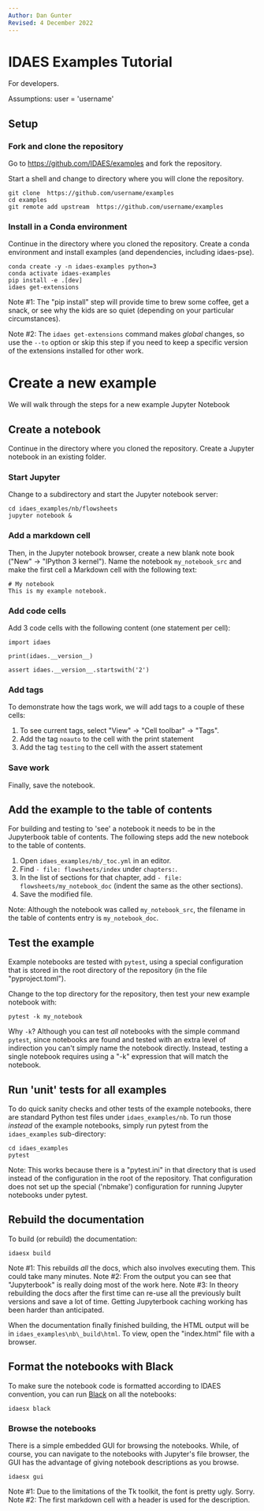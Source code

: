 ```yaml
---
Author: Dan Gunter
Revised: 4 December 2022
---
```


# IDAES Examples Tutorial

For developers.

Assumptions: user = 'username'

## Setup

### Fork and clone the repository


Go to https://github.com/IDAES/examples and fork the repository.

Start a shell and change to directory where you will clone the repository.
```
git clone  https://github.com/username/examples
cd examples
git remote add upstream  https://github.com/username/examples
```

### Install in a Conda environment

Continue in the directory where you cloned the repository.
Create a conda environment and install examples (and dependencies, including idaes-pse).

```
conda create -y -n idaes-examples python=3
conda activate idaes-examples
pip install -e .[dev]
idaes get-extensions
```

Note #1: The "pip install" step will provide time to brew some coffee, get a snack, or see why the kids are so quiet (depending on your particular circumstances).

Note #2: The `idaes get-extensions` command makes *global* changes, so use the `--to` option or skip this step if you need to keep a specific version of the extensions installed for other work.

# Create a new example

We will walk through the steps for a new example Jupyter Notebook

## Create a notebook

Continue in the directory where you cloned the repository.
Create a Jupyter notebook in an existing folder.

### Start Jupyter

Change to a subdirectory and start the Jupyter notebook server:
```
cd idaes_examples/nb/flowsheets
jupyter notebook &
```

### Add a markdown cell

Then, in the Jupyter notebook browser, create a new blank note book ("New" -> "IPython 3 kernel").
Name the notebook `my_notebook_src` and make the first cell a Markdown cell with the following text:
```
# My notebook
This is my example notebook.
```

### Add code cells

Add 3 code cells with the following content (one statement per cell):
```
import idaes

print(idaes.__version__)

assert idaes.__version__.startswith('2')
```

### Add tags

To demonstrate how the tags work, we will add tags to a couple of these cells:
1. To see current tags, select "View" -> "Cell toolbar" -> "Tags".
2. Add the tag `noauto` to the cell with the print statement
3. Add the tag `testing` to the cell with the assert statement

### Save work

Finally, save the notebook.

## Add the example to the table of contents

For building and testing to 'see' a notebook it needs to be in the Jupyterbook table of contents.
The following steps add the new notebook to the table of contents.

1. Open `idaes_examples/nb/_toc.yml` in an editor.
2. Find `- file: flowsheets/index` under `chapters:`.
3. In the list of sections for that chapter, add `- file: flowsheets/my_notebook_doc` (indent the same as the other sections).
4. Save the modified file.

Note: Although the notebook was called `my_notebook_src`, the filename in the table of contents entry is `my_notebook_doc`.


## Test the example

Example notebooks are tested with `pytest`, using a special configuration that is stored in the root directory of the repository (in the file "pyproject.toml").

Change to the top directory for the repository, then test your new example notebook with: 
```
pytest -k my_notebook
```

Why `-k`? Although you can test *all* notebooks with the simple command `pytest`, since notebooks are found and tested with an extra level of indirection you can't simply name the notebook directly. Instead, testing a single notebook requires using a "-k" expression that will match the notebook.

## Run 'unit' tests for all examples

To do quick sanity checks and other tests of the example notebooks, there are standard Python test files under `idaes_examples/nb`. To run those *instead* of the example notebooks, simply run pytest from the `idaes_examples` sub-directory:
```
cd idaes_examples
pytest
```

Note: This works because there is a "pytest.ini" in that directory that is used instead of the configuration in the root of the repository. That configuration does not set up the special ('nbmake') configuration for running Jupyter notebooks under pytest.

## Rebuild the documentation

To build (or rebuild) the documentation:
```
idaesx build
```

Note #1: This rebuilds *all* the docs, which also involves executing them. This could take many minutes.
Note #2: From the output you can see that "Jupyterbook" is really doing most of the work here.
Note #3: In theory rebuilding the docs after the first time can re-use all the previously built versions and save a lot of time. Getting Jupyterbook caching working has been harder than anticipated.

When the documentation finally finished building, the HTML output will be in `idaes_examples\nb\_build\html`. To view, open the "index.html" file with a browser.

## Format the notebooks with Black

To make sure the notebook code is formatted according to IDAES convention, you can run [Black](https://black.readthedocs.io/en/stable/) on all the notebooks:

```
idaesx black
```

### Browse the notebooks

There is a simple embedded GUI for browsing the notebooks.
While, of course, you can navigate to the notebooks with Jupyter's file browser, the GUI has the
advantage of giving notebook descriptions as you browse.

```
idaesx gui
```

Note #1: Due to the limitations of the Tk toolkit, the font is pretty ugly. Sorry.
Note #2: The first markdown cell with a header is used for the description.
